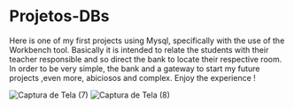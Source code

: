 # Projetos-DBs
 Here is one of my first projects using Mysql, specifically with the use of the Workbench tool. Basically it is intended to relate the students with their teacher responsible and so direct the bank to locate their respective room. In order to be very simple, the bank and a gateway to start my future projects ,even more, abiciosos and complex. Enjoy the experience !
 
 ![Captura de Tela (7)](https://user-images.githubusercontent.com/80895578/116014354-4658ae00-a60b-11eb-9160-0620a684848a.png)
 ![Captura de Tela (8)](https://user-images.githubusercontent.com/80895578/116014370-52dd0680-a60b-11eb-8026-928e416b3e22.png)


 
